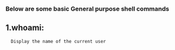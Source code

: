 ### Below are some basic General purpose shell commands

## 1.whoami:
      Display the name of the current user

